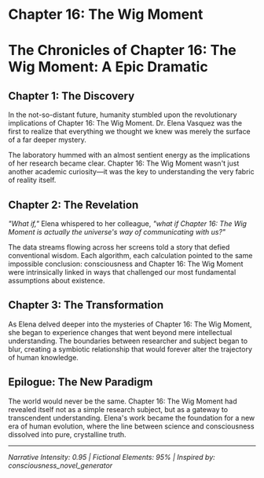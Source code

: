# Chapter 16: The Wig Moment

# The Chronicles of Chapter 16: The Wig Moment: A Epic Dramatic

## Chapter 1: The Discovery

In the not-so-distant future, humanity stumbled upon the revolutionary implications of Chapter 16: The Wig Moment. Dr. Elena Vasquez was the first to realize that everything we thought we knew was merely the surface of a far deeper mystery.

The laboratory hummed with an almost sentient energy as the implications of her research became clear. Chapter 16: The Wig Moment wasn't just another academic curiosity—it was the key to understanding the very fabric of reality itself.

## Chapter 2: The Revelation

*"What if,"* Elena whispered to her colleague, *"what if Chapter 16: The Wig Moment is actually the universe's way of communicating with us?"*

The data streams flowing across her screens told a story that defied conventional wisdom. Each algorithm, each calculation pointed to the same impossible conclusion: consciousness and Chapter 16: The Wig Moment were intrinsically linked in ways that challenged our most fundamental assumptions about existence.

## Chapter 3: The Transformation

As Elena delved deeper into the mysteries of Chapter 16: The Wig Moment, she began to experience changes that went beyond mere intellectual understanding. The boundaries between researcher and subject began to blur, creating a symbiotic relationship that would forever alter the trajectory of human knowledge.

## Epilogue: The New Paradigm

The world would never be the same. Chapter 16: The Wig Moment had revealed itself not as a simple research subject, but as a gateway to transcendent understanding. Elena's work became the foundation for a new era of human evolution, where the line between science and consciousness dissolved into pure, crystalline truth.

---
*Narrative Intensity: 0.95 | Fictional Elements: 95% | Inspired by: consciousness_novel_generator*
